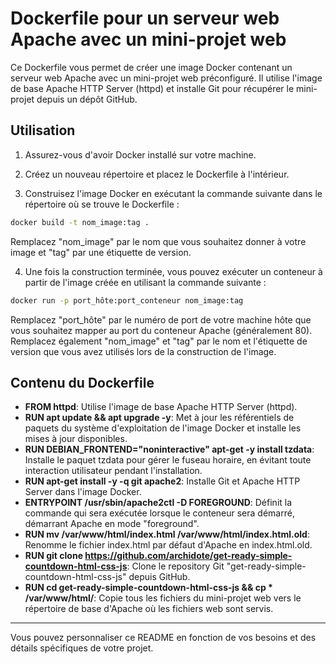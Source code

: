 

# Dockerfile pour un serveur web Apache avec un mini-projet web

Ce Dockerfile vous permet de créer une image Docker contenant un serveur web Apache avec un mini-projet web préconfiguré. Il utilise l'image de base Apache HTTP Server (httpd) et installe Git pour récupérer le mini-projet depuis un dépôt GitHub.

## Utilisation

1. Assurez-vous d'avoir Docker installé sur votre machine.

2. Créez un nouveau répertoire et placez le Dockerfile à l'intérieur.

3. Construisez l'image Docker en exécutant la commande suivante dans le répertoire où se trouve le Dockerfile :

```bash
docker build -t nom_image:tag .
```

Remplacez "nom_image" par le nom que vous souhaitez donner à votre image et "tag" par une étiquette de version.

4. Une fois la construction terminée, vous pouvez exécuter un conteneur à partir de l'image créée en utilisant la commande suivante :

```bash
docker run -p port_hôte:port_conteneur nom_image:tag
```

Remplacez "port_hôte" par le numéro de port de votre machine hôte que vous souhaitez mapper au port du conteneur Apache (généralement 80). Remplacez également "nom_image" et "tag" par le nom et l'étiquette de version que vous avez utilisés lors de la construction de l'image.

## Contenu du Dockerfile

- **FROM httpd**: Utilise l'image de base Apache HTTP Server (httpd).
- **RUN apt update && apt upgrade -y**: Met à jour les référentiels de paquets du système d'exploitation de l'image Docker et installe les mises à jour disponibles.
- **RUN DEBIAN_FRONTEND="noninteractive" apt-get -y install tzdata**: Installe le paquet tzdata pour gérer le fuseau horaire, en évitant toute interaction utilisateur pendant l'installation.
- **RUN apt-get install -y -q git apache2**: Installe Git et Apache HTTP Server dans l'image Docker.
- **ENTRYPOINT /usr/sbin/apache2ctl -D FOREGROUND**: Définit la commande qui sera exécutée lorsque le conteneur sera démarré, démarrant Apache en mode "foreground".
- **RUN mv /var/www/html/index.html /var/www/html/index.html.old**: Renomme le fichier index.html par défaut d'Apache en index.html.old.
- **RUN git clone https://github.com/archidote/get-ready-simple-countdown-html-css-js**: Clone le repository Git "get-ready-simple-countdown-html-css-js" depuis GitHub.
- **RUN cd get-ready-simple-countdown-html-css-js && cp * /var/www/html/**: Copie tous les fichiers du mini-projet web vers le répertoire de base d'Apache où les fichiers web sont servis.

---

Vous pouvez personnaliser ce README en fonction de vos besoins et des détails spécifiques de votre projet.